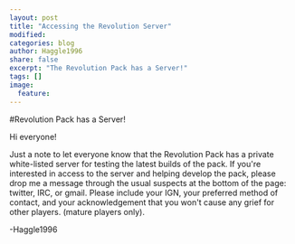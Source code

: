 ```yaml
---
layout: post
title: "Accessing the Revolution Server"
modified:
categories: blog
author: Haggle1996
share: false
excerpt: "The Revolution Pack has a Server!"
tags: []
image:
  feature:
---
```


#Revolution Pack has a Server!

Hi everyone! 

Just a note to let everyone know that the Revolution Pack has a private white-listed server for testing the latest builds of the pack. If you're interested in access to the server and helping develop the pack, please drop me a message through the usual suspects at the bottom of the page: twitter, IRC, or gmail. Please include your IGN, your preferred method of contact, and your acknowledgement that you won't cause any grief for other players. (mature players only).

-Haggle1996
